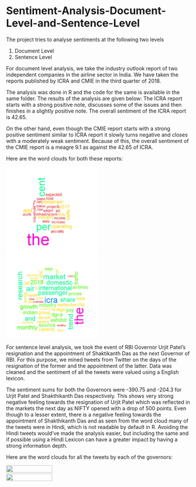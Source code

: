 # Sentiment-Analysis-Document-Level-and-Sentence-Level

The project tries to analyse sentiments at the following two levels
1. Document Level
2. Sentence Level

For document level analysis, we take the industry outlook report of two independent companies in the airline sector in India. We have taken the reports published by ICRA and CMIE in the third quarter of 2018.

The analysis was done in R and the code for the same is available in the same folder. The results of the analysis are given below:
The ICRA report starts with a strong positive note, discusses some of the issues and then finishes in a slightly positive note. The overall sentiment of the ICRA report is 42.65.

On the other hand, even though the CMIE report starts with a strong positive sentiment similar to ICRA report it slowly turns negative and closes with a moderately weak sentiment. Because of this, the overall sentiment of the CMIE report is a meagre 9.1 as against the 42.65 of ICRA.

Here are the word clouds for both these reports:  

<img src="/Plots/cmie_wc.jpg" width=50% height=50%> 

<img src="/Plots/icra_wc.jpg" width=50% height=50%>

For sentence level analysis, we took the event of RBI Governor Urjit Patel’s resignation and the appointment of Shaktikanth Das as the next Governor of RBI. For this purpose, we mined tweets from Twitter on the days of the resignation of the former and the appointment of the latter. Data was cleaned and the sentiment of all the tweets were valued using a English lexicon. 

The sentiment sums for both the Governors were -390.75 and -204.3 for Urjit Patel and Shakthikanth Das respectively. This shows very strong negative feeling towards the resignation of Urjit Patel which was reflected in the markets the next day as NIFTY opened with a drop of 500 points. Even though to a lesser extent, there is a negative feeling towards the appointment of Shakthikanth Das and as seen from the word cloud many of the tweets were in Hindi, which is not readable by default in R. Avoiding the Hindi tweets would’ve made the analysis easier, but including the same and if possible using a Hindi Lexicon can have a greater impact by having a strong information depth. 

Here are the word clouds for all the tweets by each of the governors:  

<img src="/Plots/shaktikanth_wc.jpg" width=50% height=50%> 

<img src="/Plots/urjit_wc.jpg" width=50% height=50%>
